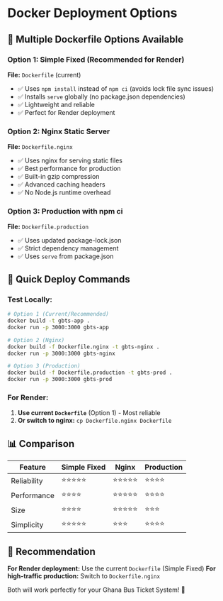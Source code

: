 # Docker Deployment Options

## 🐳 Multiple Dockerfile Options Available

### **Option 1: Simple Fixed (Recommended for Render)**
**File:** `Dockerfile` (current)
- ✅ Uses `npm install` instead of `npm ci` (avoids lock file sync issues)
- ✅ Installs `serve` globally (no package.json dependencies)
- ✅ Lightweight and reliable
- ✅ Perfect for Render deployment

### **Option 2: Nginx Static Server**
**File:** `Dockerfile.nginx`
- ✅ Uses nginx for serving static files
- ✅ Best performance for production
- ✅ Built-in gzip compression
- ✅ Advanced caching headers
- ✅ No Node.js runtime overhead

### **Option 3: Production with npm ci**
**File:** `Dockerfile.production`
- ✅ Uses updated package-lock.json
- ✅ Strict dependency management
- ✅ Uses `serve` from package.json

## 🚀 Quick Deploy Commands

### Test Locally:
```bash
# Option 1 (Current/Recommended)
docker build -t gbts-app .
docker run -p 3000:3000 gbts-app

# Option 2 (Nginx)
docker build -f Dockerfile.nginx -t gbts-nginx .
docker run -p 3000:3000 gbts-nginx

# Option 3 (Production)
docker build -f Dockerfile.production -t gbts-prod .
docker run -p 3000:3000 gbts-prod
```

### For Render:
1. **Use current `Dockerfile`** (Option 1) - Most reliable
2. **Or switch to nginx:** `cp Dockerfile.nginx Dockerfile`

## 📊 Comparison

| Feature | Simple Fixed | Nginx | Production |
|---------|-------------|-------|------------|
| Reliability | ⭐⭐⭐⭐⭐ | ⭐⭐⭐⭐⭐ | ⭐⭐⭐⭐ |
| Performance | ⭐⭐⭐⭐ | ⭐⭐⭐⭐⭐ | ⭐⭐⭐⭐ |
| Size | ⭐⭐⭐⭐ | ⭐⭐⭐⭐⭐ | ⭐⭐⭐ |
| Simplicity | ⭐⭐⭐⭐⭐ | ⭐⭐⭐ | ⭐⭐⭐⭐ |

## 🎯 Recommendation

**For Render deployment:** Use the current `Dockerfile` (Simple Fixed)
**For high-traffic production:** Switch to `Dockerfile.nginx`

Both will work perfectly for your Ghana Bus Ticket System! 🚌